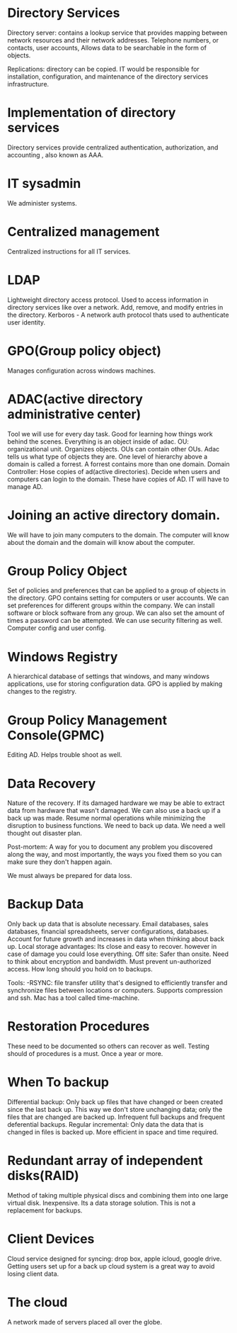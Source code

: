 # Directory Services
Directory server: contains a lookup service that provides mapping between network resources and their network addresses.
Telephone numbers, or contacts, user accounts, 
Allows data to be searchable in the form of objects.

Replications: directory can be copied. 
IT would be responsible for installation, configuration, and maintenance of the directory services infrastructure.


# Implementation of directory services
Directory services provide centralized authentication, authorization, and accounting , also known as AAA.

# IT sysadmin
We administer systems.

# Centralized management
Centralized instructions for all IT services.

# LDAP
Lightweight directory access protocol.
Used to access information in directory services like over a network.
Add, remove, and modify entries in  the directory.
Kerboros - A network auth protocol thats used to authenticate user identity.

# GPO(Group policy object)
Manages configuration across windows machines.

# ADAC(active directory administrative center)
Tool we will use for every day task. Good for learning how things work behind the scenes. Everything is an object inside of adac.
OU: organizational unit. Organizes objects. OUs can contain other OUs. Adac tells us what type of objects they are. 
One level of hierarchy above a domain is called a forrest. A forrest contains more than one domain.
Domain Controller: Hose copies of ad(active directories). Decide when users and computers can login to the domain. These have copies of AD.
IT will have to manage AD.


# Joining an active directory domain.
We will have to join many computers to the domain. The computer will know about the domain and the domain will know about the computer.

# Group Policy Object
Set of policies and preferences that can be applied to a group of objects in the directory. GPO contains setting for computers or user accounts. We can set preferences for different groups within the company. We can install software or block software from any group. We can also set the amount of times a password can be attempted. We can use security filtering as well. Computer config and user config. 

# Windows Registry
A hierarchical database of settings that windows, and many windows applications, use for storing configuration data. GPO is applied by making changes to the registry.


# Group Policy Management Console(GPMC)
Editing AD. Helps trouble shoot as well. 

# Data Recovery
Nature of the recovery. If its damaged hardware we may be able to extract data from hardware that wasn't damaged. We can also use a back up if a back up was made. Resume normal operations while minimizing the disruption to business functions. We need to back up data. We need a well thought out disaster plan.

Post-mortem: A way for you to document any problem you discovered along the way, and most importantly, the ways you fixed them so you can make sure they don't happen again.

We must always be prepared for data loss.

# Backup Data
Only back up data that is absolute necessary.
Email databases, sales databases, financial spreadsheets, server configurations, databases.
Account for future growth and increases in data when thinking about back up.
Local storage advantages: Its close and easy to recover. however in case of damage you could lose everything.
Off site: Safer than onsite. Need to think about encryption and bandwidth. Must prevent un-authorized access.
How long should you hold on to backups. 

Tools: 
    -RSYNC: file transfer utility that's designed to efficiently transfer and synchronize files between locations or computers. Supports compression and ssh. Mac has a tool called time-machine. 

# Restoration Procedures
These need to be documented so others can recover as well. Testing should of procedures is a must. Once a year or more. 

# When To backup
Differential backup: Only back up files that have changed or been created since the last back up. This way we don't store unchanging data; only the files that are changed are backed up. Infrequent full backups and frequent deferential backups. 
Regular incremental: Only data the data that is changed in files is backed up. More efficient in space and time required.


# Redundant array of independent disks(RAID)
Method of taking multiple physical discs and combining them into one large virtual disk. Inexpensive. Its a data storage solution. This is not a replacement for backups.

# Client Devices
Cloud service designed for syncing: drop box, apple icloud, google drive. Getting users set up for a back up cloud system is a great way to avoid losing client data.

# The cloud
A network made of servers placed all over the globe.


